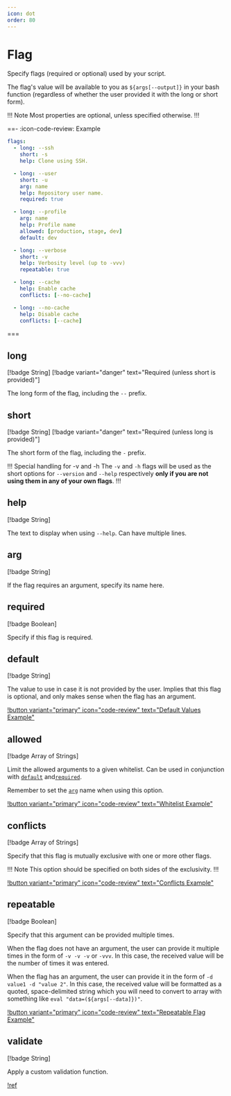 ```yaml
---
icon: dot
order: 80
---
```


# Flag

Specify flags (required or optional) used by your script.

The flag's value will be available to you as `${args[--output]}` in your bash
function (regardless of whether the user provided it with the long or short
form).

!!! Note
Most properties are optional, unless specified otherwise.
!!!

==- :icon-code-review: Example
```yaml bashly.yml
flags:
  - long: --ssh
    short: -s
    help: Clone using SSH.

  - long: --user
    short: -u
    arg: name
    help: Repository user name.
    required: true

  - long: --profile
    arg: name
    help: Profile name
    allowed: [production, stage, dev]
    default: dev

  - long: --verbose
    short: -v
    help: Verbosity level (up to -vvv)
    repeatable: true

  - long: --cache
    help: Enable cache
    conflicts: [--no-cache]

  - long: --no-cache
    help: Disable cache
    conflicts: [--cache]
```
===


## long

[!badge String]
[!badge variant="danger" text="Required (unless short is provided)"]

The long form of the flag, including the `--` prefix.


## short

[!badge String]
[!badge variant="danger" text="Required (unless long is provided)"]

The short form of the flag, including the `-` prefix.

!!! Special handling for -v and -h
The `-v` and `-h` flags will be used as the short options for `--version` and `--help` respectively **only if you are not using them in any of your own flags**.
!!!


## help

[!badge String]

The text to display when using `--help`. Can have multiple lines.


## arg

[!badge String]

If the flag requires an argument, specify its name here.


## required

[!badge Boolean]

Specify if this flag is required.


## default

[!badge String]

The value to use in case it is not provided by the user. Implies that this flag
is optional, and only makes sense when the flag has an argument.

[!button variant="primary" icon="code-review" text="Default Values Example"](https://github.com/DannyBen/bashly/tree/master/examples/default-values#readme)


## allowed

[!badge Array of Strings]

Limit the allowed arguments to a given whitelist. Can be used in conjunction
with [`default`](#default) and[`required`](#required).

Remember to set the [`arg`](#arg) name when using this option.

[!button variant="primary" icon="code-review" text="Whitelist Example"](https://github.com/DannyBen/bashly/tree/master/examples/whitelist#readme)


## conflicts

[!badge Array of Strings]

Specify that this flag is mutually exclusive with one or more other flags.

!!! Note
This option should be specified on both sides of the exclusivity.
!!!

[!button variant="primary" icon="code-review" text="Conflicts Example"](https://github.com/DannyBen/bashly/tree/master/examples/conflicts#readme)


## repeatable

[!badge Boolean]

Specify that this argument can be provided multiple times.

When the flag does not have an argument, the user can provide it multiple times
in the form of `-v -v -v` or `-vvv`. In this case, the received value will be
the number of times it was entered.

When the flag has an argument, the user can provide it in the form of
`-d value1 -d "value 2"`. In this case, the received value will be formatted
as a quoted, space-delimited string which you will need to convert to array with
something like `eval "data=(${args[--data]})"`.

[!button variant="primary" icon="code-review" text="Repeatable Flag Example"](https://github.com/DannyBen/bashly/tree/master/examples/repeatable-flag#readme)


## validate

[!badge String]

Apply a custom validation function.

[!ref](/advanced/validations)
